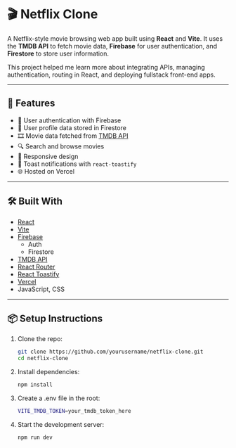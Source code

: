 # 🎬 Netflix Clone

A Netflix-style movie browsing web app built using **React** and **Vite**. It uses the **TMDB API** to fetch movie data, **Firebase** for user authentication, and **Firestore** to store user information.

This project helped me learn more about integrating APIs, managing authentication, routing in React, and deploying fullstack front-end apps.

---

## 🚀 Features

- 🔐 User authentication with Firebase
- 📄 User profile data stored in Firestore
- 🎞️ Movie data fetched from [TMDB API](https://developer.themoviedb.org/)
- 🔍 Search and browse movies
- 📱 Responsive design
- 🚨 Toast notifications with `react-toastify`
- 🌐 Hosted on Vercel

---

## 🛠️ Built With

- [React](https://reactjs.org/)
- [Vite](https://vitejs.dev/)
- [Firebase](https://firebase.google.com/)
  - Auth
  - Firestore
- [TMDB API](https://developer.themoviedb.org/)
- [React Router](https://reactrouter.com/)
- [React Toastify](https://fkhadra.github.io/react-toastify/)
- [Vercel](https://vercel.com/)
- JavaScript, CSS

---

## 📦 Setup Instructions

1. Clone the repo:

   ```bash
   git clone https://github.com/yourusername/netflix-clone.git
   cd netflix-clone
   ```

2. Install dependencies:

   ```bash
   npm install
   ```

3. Create a .env file in the root:
   ```bash
   VITE_TMDB_TOKEN=your_tmdb_token_here
   ```
4. Start the development server:
   ```bash
   npm run dev
   ```
